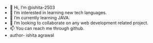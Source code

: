 - 👋 Hi, I’m @ishita-2503
- 👀 I’m interested in learning new tech languages.
- 🌱 I’m currently learning JAVA.
- 💞️ I’m looking to collaborate on any web development related project.
- 📫 You can reach me through github.
- author- ishita agrawal

<!---
ishita-2503/ishita-2503 is a ✨ special ✨ repository because its `README.md` (this file) appears on your GitHub profile.
You can click the Preview link to take a look at your changes.
--->
